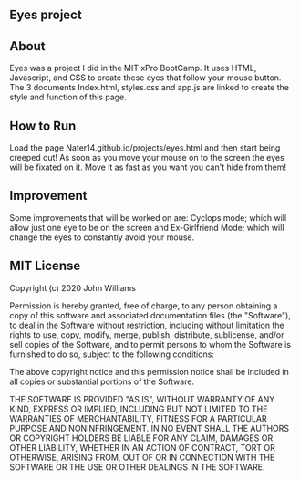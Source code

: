 ## Eyes project

## About
  Eyes was a project I did in the MIT xPro BootCamp. It uses HTML, Javascript, and CSS to create these eyes that follow your mouse button. The 3 documents Index.html, styles.css and app.js 
  are linked to create the style and function of this page.
  
## How to Run
  Load the page Nater14.github.io/projects/eyes.html and then start being creeped out! As soon as you move your mouse on to the screen the eyes will be fixated on it. Move it as fast as 
  you want you can't hide from them!
  
 ## Improvement
   Some improvements that will be worked on are: Cyclops mode; which will allow just one eye to be on the screen and Ex-Girlfriend Mode; which will change the eyes to constantly avoid your mouse.
 ## MIT License

   Copyright (c) 2020 John Williams

   Permission is hereby granted, free of charge, to any person obtaining a copy
   of this software and associated documentation files (the "Software"), to deal
   in the Software without restriction, including without limitation the rights
   to use, copy, modify, merge, publish, distribute, sublicense, and/or sell
   copies of the Software, and to permit persons to whom the Software is
   furnished to do so, subject to the following conditions:

   The above copyright notice and this permission notice shall be included in all
   copies or substantial portions of the Software.

   THE SOFTWARE IS PROVIDED "AS IS", WITHOUT WARRANTY OF ANY KIND, EXPRESS OR
   IMPLIED, INCLUDING BUT NOT LIMITED TO THE WARRANTIES OF MERCHANTABILITY,
   FITNESS FOR A PARTICULAR PURPOSE AND NONINFRINGEMENT. IN NO EVENT SHALL THE
   AUTHORS OR COPYRIGHT HOLDERS BE LIABLE FOR ANY CLAIM, DAMAGES OR OTHER
   LIABILITY, WHETHER IN AN ACTION OF CONTRACT, TORT OR OTHERWISE, ARISING FROM,
   OUT OF OR IN CONNECTION WITH THE SOFTWARE OR THE USE OR OTHER DEALINGS IN THE
   SOFTWARE.
